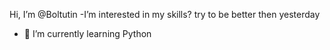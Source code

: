 Hi, I’m @Boltutin
-I’m interested in my skills? try to be better then yesterday
- 🌱 I’m currently learning Python


<!---
Boltutin/Boltutin is a ✨ special ✨ repository because its `README.md` (this file) appears on your GitHub profile.
You can click the Preview link to take a look at your changes.
--->
